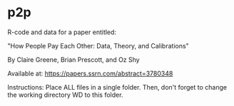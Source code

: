 # p2p

R-code and data for a paper entitled:

"How People Pay Each Other: Data, Theory, and Calibrations"

By Claire Greene, Brian Prescott, and Oz Shy

Available at: https://papers.ssrn.com/abstract=3780348

Instructions: Place ALL files in a single folder. Then, don't forget to change the working directory WD to this folder.

